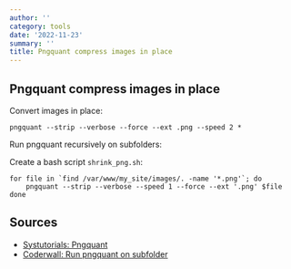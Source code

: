 ```yaml
---
author: ''
category: tools
date: '2022-11-23'
summary: ''
title: Pngquant compress images in place
---
```


##  Pngquant compress images in place

Convert images in place:

    pngquant --strip --verbose --force --ext .png --speed 2 *

Run pngquant recursively on subfolders:

Create a bash script `shrink_png.sh`:

    for file in `find /var/www/my_site/images/. -name '*.png'`; do
        pngquant --strip --verbose --speed 1 --force --ext '.png' $file
    done

## Sources

* [Systutorials: Pngquant](https://www.systutorials.com/docs/linux/man/1-pngquant/)
* [Coderwall: Run pngquant on subfolder](https://coderwall.com/p/zqi0jg/run-pngquant-on-subfolder)
